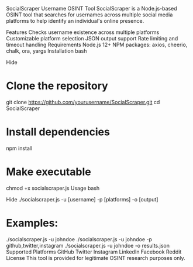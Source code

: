 SocialScraper
Username OSINT Tool
SocialScraper is a Node.js-based OSINT tool that searches for usernames across multiple social media platforms to help identify an individual's online presence.

Features
Checks username existence across multiple platforms
Customizable platform selection
JSON output support
Rate limiting and timeout handling
Requirements
Node.js 12+
NPM packages: axios, cheerio, chalk, ora, yargs
Installation
bash

Hide
# Clone the repository
git clone https://github.com/yourusername/SocialScraper.git
cd SocialScraper

# Install dependencies
npm install

# Make executable
chmod +x socialscraper.js
Usage
bash

Hide
./socialscraper.js -u [username] -p [platforms] -o [output]

# Examples:
./socialscraper.js -u johndoe
./socialscraper.js -u johndoe -p github,twitter,instagram
./socialscraper.js -u johndoe -o results.json
Supported Platforms
GitHub
Twitter
Instagram
LinkedIn
Facebook
Reddit
License
This tool is provided for legitimate OSINT research purposes only.
